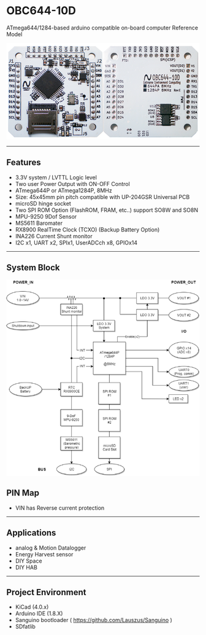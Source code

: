 # OBC644-10D
ATmega644/1284-based arduino compatible on-board computer Reference Model

![PCB_3D](/img/OBC644-10D-BRD.png?raw=true)

----------

## Features ##
- 3.3V system / LVTTL Logic level
- Two user Power Output with ON-OFF Control
- ATmega644P or ATmega1284P, 8MHz
- Size: 45x45mm  pin pitch compatible with UP-204GSR Universal PCB
- microSD hinge socket
- Two SPI ROM Option (FlashROM, FRAM, etc..) support SO8W and SO8N
- MPU-9250 9Dof Sensor
- MS5611  Baromater
- RX8900 RealTime Clock (TCXO) (Backup Battery Option)
- INA226 Current Shunt monitor
- I2C x1, UART x2, SPIx1, UserADCch x8, GPIOx14  

----------

## System Block ##
![system_diagram](/img/SystemBlock.png?raw=true)

## PIN Map ##
- VIN has Reverse current protection

----------

## Applications ##

- analog & Motion Datalogger
- Energy Harvest sensor
- DIY Space
- DIY HAB

----------

## Project Environment ##

- KiCad (4.0.x)
- Arduino IDE (1.8.X)
- Sanguino bootloader ( https://github.com/Lauszus/Sanguino )
- SDfatlib 
